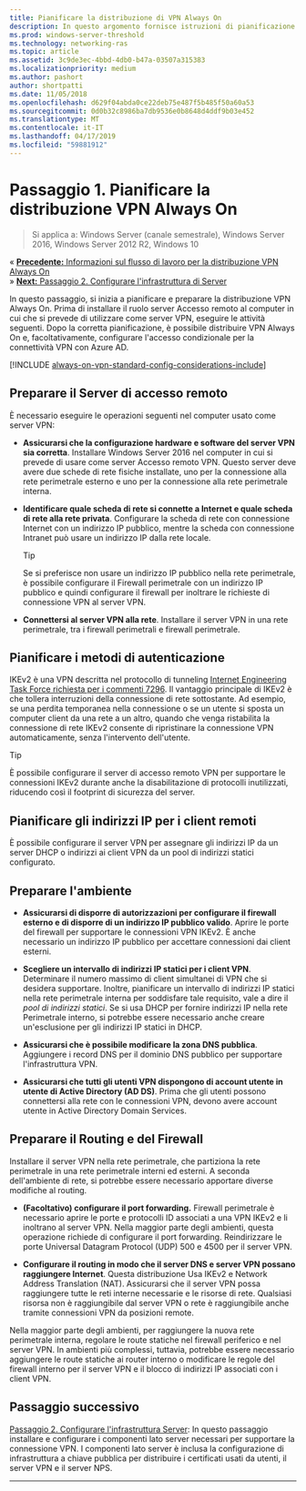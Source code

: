 ```yaml
---
title: Pianificare la distribuzione di VPN Always On
description: In questo argomento fornisce istruzioni di pianificazione per la distribuzione VPN Always On in Windows Server 2016.
ms.prod: windows-server-threshold
ms.technology: networking-ras
ms.topic: article
ms.assetid: 3c9de3ec-4bbd-4db0-b47a-03507a315383
ms.localizationpriority: medium
ms.author: pashort
author: shortpatti
ms.date: 11/05/2018
ms.openlocfilehash: d629f04abda0ce22deb75e487f5b485f50a60a53
ms.sourcegitcommit: 0d0b32c8986ba7db9536e0b8648d4ddf9b03e452
ms.translationtype: MT
ms.contentlocale: it-IT
ms.lasthandoff: 04/17/2019
ms.locfileid: "59881912"
---
```

# <a name="step-1-plan-the-always-on-vpn-deployment"></a>Passaggio 1. Pianificare la distribuzione VPN Always On

>Si applica a: Windows Server (canale semestrale), Windows Server 2016, Windows Server 2012 R2, Windows 10


&#171;  [**Precedente:** Informazioni sul flusso di lavoro per la distribuzione VPN Always On](always-on-vpn-deploy-deployment.md)<br>
&#187;  [**Next:** Passaggio 2. Configurare l'infrastruttura di Server](vpn-deploy-server-infrastructure.md)

In questo passaggio, si inizia a pianificare e preparare la distribuzione VPN Always On. Prima di installare il ruolo server Accesso remoto al computer in cui che si prevede di utilizzare come server VPN, eseguire le attività seguenti. Dopo la corretta pianificazione, è possibile distribuire VPN Always On e, facoltativamente, configurare l'accesso condizionale per la connettività VPN con Azure AD. 

[!INCLUDE [always-on-vpn-standard-config-considerations-include](../../../includes/always-on-vpn-standard-config-considerations-include.md)]


## <a name="prepare-the-remote-access-server"></a>Preparare il Server di accesso remoto

È necessario eseguire le operazioni seguenti nel computer usato come server VPN: 

- **Assicurarsi che la configurazione hardware e software del server VPN sia corretta**. Installare Windows Server 2016 nel computer in cui si prevede di usare come server Accesso remoto VPN. Questo server deve avere due schede di rete fisiche installate, uno per la connessione alla rete perimetrale esterno e uno per la connessione alla rete perimetrale interna.

- **Identificare quale scheda di rete si connette a Internet e quale scheda di rete alla rete privata**. Configurare la scheda di rete con connessione Internet con un indirizzo IP pubblico, mentre la scheda con connessione Intranet può usare un indirizzo IP dalla rete locale.

    >[!TIP]
    >Se si preferisce non usare un indirizzo IP pubblico nella rete perimetrale, è possibile configurare il Firewall perimetrale con un indirizzo IP pubblico e quindi configurare il firewall per inoltrare le richieste di connessione VPN al server VPN.

- **Connettersi al server VPN alla rete**. Installare il server VPN in una rete perimetrale, tra i firewall perimetrali e firewall perimetrale.

## <a name="plan-authentication-methods"></a>Pianificare i metodi di autenticazione

IKEv2 è una VPN descritta nel protocollo di tunneling [Internet Engineering Task Force richiesta per i commenti 7296](https://datatracker.ietf.org/doc/rfc7296/). Il vantaggio principale di IKEv2 è che tollera interruzioni della connessione di rete sottostante. Ad esempio, se una perdita temporanea nella connessione o se un utente si sposta un computer client da una rete a un altro, quando che venga ristabilita la connessione di rete IKEv2 consente di ripristinare la connessione VPN automaticamente, senza l'intervento dell'utente.

>[!TIP]
>È possibile configurare il server di accesso remoto VPN per supportare le connessioni IKEv2 durante anche la disabilitazione di protocolli inutilizzati, riducendo così il footprint di sicurezza del server. 

## <a name="plan-ip-addresses-for-remote-clients"></a>Pianificare gli indirizzi IP per i client remoti

È possibile configurare il server VPN per assegnare gli indirizzi IP da un server DHCP o indirizzi ai client VPN da un pool di indirizzi statici configurato. 

## <a name="prepare-the-environment"></a>Preparare l'ambiente

- **Assicurarsi di disporre di autorizzazioni per configurare il firewall esterno e di disporre di un indirizzo IP pubblico valido**. Aprire le porte del firewall per supportare le connessioni VPN IKEv2. È anche necessario un indirizzo IP pubblico per accettare connessioni dai client esterni.

- **Scegliere un intervallo di indirizzi IP statici per i client VPN**. Determinare il numero massimo di client simultanei di VPN che si desidera supportare. Inoltre, pianificare un intervallo di indirizzi IP statici nella rete perimetrale interna per soddisfare tale requisito, vale a dire il *pool di indirizzi statici*. Se si usa DHCP per fornire indirizzi IP nella rete Perimetrale interno, si potrebbe essere necessario anche creare un'esclusione per gli indirizzi IP statici in DHCP.

- **Assicurarsi che è possibile modificare la zona DNS pubblica**. Aggiungere i record DNS per il dominio DNS pubblico per supportare l'infrastruttura VPN. 

- **Assicurarsi che tutti gli utenti VPN dispongono di account utente in utente di Active Directory \(AD DS\)**. Prima che gli utenti possono connettersi alla rete con le connessioni VPN, devono avere account utente in Active Directory Domain Services.

## <a name="prepare-routing-and-firewall"></a>Preparare il Routing e del Firewall 

Installare il server VPN nella rete perimetrale, che partiziona la rete perimetrale in una rete perimetrale interni ed esterni. A seconda dell'ambiente di rete, si potrebbe essere necessario apportare diverse modifiche al routing.

- **\(Facoltativo\) configurare il port forwarding.** Firewall perimetrale è necessario aprire le porte e protocolli ID associati a una VPN IKEv2 e li inoltrano al server VPN. Nella maggior parte degli ambienti, questa operazione richiede di configurare il port forwarding. Reindirizzare le porte Universal Datagram Protocol (UDP) 500 e 4500 per il server VPN.

- **Configurare il routing in modo che il server DNS e server VPN possano raggiungere Internet**. Questa distribuzione Usa IKEv2 e Network Address Translation \(NAT\). Assicurarsi che il server VPN possa raggiungere tutte le reti interne necessarie e le risorse di rete. Qualsiasi risorsa non è raggiungibile dal server VPN o rete è raggiungibile anche tramite connessioni VPN da posizioni remote.

Nella maggior parte degli ambienti, per raggiungere la nuova rete perimetrale interna, regolare le route statiche nel firewall periferico e nel server VPN. In ambienti più complessi, tuttavia, potrebbe essere necessario aggiungere le route statiche ai router interno o modificare le regole del firewall interno per il server VPN e il blocco di indirizzi IP associati con i client VPN.

## <a name="next-step"></a>Passaggio successivo
[Passaggio 2. Configurare l'infrastruttura Server](vpn-deploy-server-infrastructure.md): In questo passaggio installare e configurare i componenti lato server necessari per supportare la connessione VPN. I componenti lato server è inclusa la configurazione di infrastruttura a chiave pubblica per distribuire i certificati usati da utenti, il server VPN e il server NPS. 

---